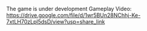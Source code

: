 The game is under development
Gameplay Video: https://drive.google.com/file/d/1wr5BUn28NChhj-Ke-7xtLH70zLpl5dsD/view?usp=share_link
